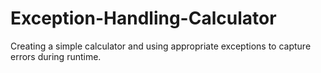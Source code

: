 # Exception-Handling-Calculator
Creating a simple calculator and using appropriate exceptions to capture errors during runtime.
